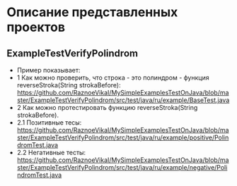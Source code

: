 Описание представленных проектов
=====================
ExampleTestVerifyPolindrom
-----------------------------------
* Пример показывает:
* 1 Как можно проверить, что строка - это полиндром - функция reverseStroka(String strokaBefore):
	https://github.com/RaznoeVikaI/MySimpleExamplesTestOnJava/blob/master/ExampleTestVerifyPolindrom/src/test/java/ru/example/BaseTest.java
* 2 Как можно протестировать функцию reverseStroka(String strokaBefore).
* 2.1 Позитивные тесы: https://github.com/RaznoeVikaI/MySimpleExamplesTestOnJava/blob/master/ExampleTestVerifyPolindrom/src/test/java/ru/example/positive/PolindromTest.java
* 2.2 Негативные тесты: https://github.com/RaznoeVikaI/MySimpleExamplesTestOnJava/blob/master/ExampleTestVerifyPolindrom/src/test/java/ru/example/negative/PolindromTest.java
